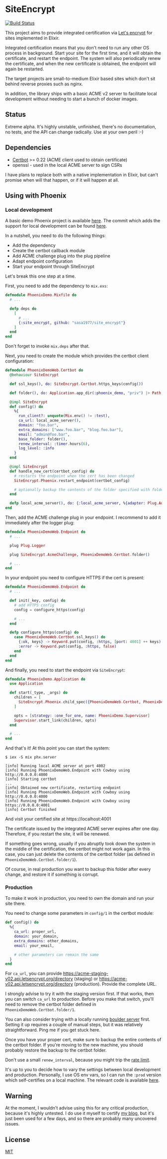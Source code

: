 # SiteEncrypt

[![Build Status](https://travis-ci.org/sasa1977/site_encrypt.svg?branch=master)](https://travis-ci.org/sasa1977/site_encrypt)

This project aims to provide integrated certification via [Let's encrypt](https://letsencrypt.org/) for sites implemented in Elixir.

Integrated certification means that you don't need to run any other OS process in background. Start your site for the first time, and it will obtain the certificate, and restart the endpoint. The system will also periodically renew the certificate, and when the new certificate is obtained, the endpoint will again be restarted.

The target projects are small-to-medium Elixir based sites which don't sit behind reverse proxies such as nginx.

In addition, the library ships with a basic ACME v2 server to facilitate local development without needing to start a bunch of docker images.

## Status

Extreme alpha. It's highly unstable, unfinished, there's no documentation, no tests, and the API can change radically. Use at your own peril :-)

## Dependencies

- [Certbot](https://certbot.eff.org/) >= 0.22 (ACME client used to obtain certificate)
- openssl - used in the local ACME server to sign CSRs

I have plans to replace both with a native implementation in Elixir, but can't promise when will that happen, or if it will happen at all.


## Using with Phoenix

### Local development

A basic demo Phoenix project is available [here](https://github.com/sasa1977/site_encrypt/tree/master/phoenix_demo). The commit which adds the support for local development can be found [here](https://github.com/sasa1977/site_encrypt/commit/412d640b73e88a2fccea8af3aa87acb32001b4eb).

In a nutshell, you need to do the following things:

- Add the dependency
- Create the certbot callback module
- Add ACME challenge plug into the plug pipeline
- Adapt endpoint configuration
- Start your endpoint through SiteEncrypt

Let's break this one step at a time.

First, you need to add the dependency to `mix.exs`:

```elixir
defmodule PhoenixDemo.Mixfile do
  # ...

  defp deps do
    [
      # ...
      {:site_encrypt, github: "sasa1977/site_encrypt"}
    ]
  end
end
```

Don't forget to invoke `mix.deps` after that.

Next, you need to create the module which provides the certbot client configuration:

```elixir
defmodule PhoenixDemoWeb.Certbot do
  @behaviour SiteEncrypt

  def ssl_keys(), do: SiteEncrypt.Certbot.https_keys(config())

  def folder(), do: Application.app_dir(:phoenix_demo, "priv") |> Path.join("certbot")

  @impl SiteEncrypt
  def config() do
    %{
      run_client?: unquote(Mix.env() != :test),
      ca_url: local_acme_server(),
      domain: "foo.bar",
      extra_domains: ["www.foo.bar", "blog.foo.bar"],
      email: "admin@foo.bar",
      base_folder: folder(),
      renew_interval: :timer.hours(6),
      log_level: :info
    }
  end

  @impl SiteEncrypt
  def handle_new_cert(certbot_config) do
    # restarts the endpoint when the cert has been changed
    SiteEncrypt.Phoenix.restart_endpoint(certbot_config)

    # optionally backup the contents of the folder specified with folder/1
  end

  defp local_acme_server(), do: {:local_acme_server, %{adapter: Plug.Adapters.Cowboy, port: 4002}}
end
```

Then, add the ACME challenge plug in your endpoint. I recommend to add it immediately after the logger plug:

```elixir
defmodule PhoenixDemoWeb.Endpoint do
  # ...

  plug Plug.Logger

  plug SiteEncrypt.AcmeChallenge, PhoenixDemoWeb.Certbot.folder()

  # ...
end
```

In your endpoint you need to configure HTTPS if the cert is present:

```elixir
defmodule PhoenixDemoWeb.Endpoint do
  # ...

  def init(_key, config) do
    # add HTTPS config
    config = configure_https(config)

    # ...
  end

  defp configure_https(config) do
    case PhoenixDemoWeb.Certbot.ssl_keys() do
      {:ok, keys} -> Keyword.put(config, :https, [port: 4001] ++ keys)
      :error -> Keyword.put(config, :https, false)
    end
  end
end
```

And finally, you need to start the endpoint via `SiteEncrypt`:

```elixir
defmodule PhoenixDemo.Application do
  use Application

  def start(_type, _args) do
    children = [
      SiteEncrypt.Phoenix.child_spec({PhoenixDemoWeb.Certbot, PhoenixDemoWeb.Endpoint})
    ]

    opts = [strategy: :one_for_one, name: PhoenixDemo.Supervisor]
    Supervisor.start_link(children, opts)
  end

  # ...
end
```

And that's it! At this point you can start the system:

```
$ iex -S mix phx.server

[info] Running local ACME server at port 4002
[info] Running PhoenixDemoWeb.Endpoint with Cowboy using http://0.0.0.0:4000
[info] Starting certbot
...
[info] Obtained new certificate, restarting endpoint
[info] Running PhoenixDemoWeb.Endpoint with Cowboy using http://0.0.0.0:4000
[info] Running PhoenixDemoWeb.Endpoint with Cowboy using https://0.0.0.0:4001
[info] Certbot finished
```

And visit your certified site at https://localhost:4001

The certificate issued by the integrated ACME server expires after one day. Therefore, if you restart the site, it will be renewed.

If something goes wrong, usually if you abruptly took down the system in the middle of the certification, the certbot might not work again. In this case, you can just delete the contents of the certbot folder (as defined in `PhoenixDemoWeb.Certbot.folder/1`).

Of course, in real production you want to backup this folder after every change, and restore it if something is corrupt.

### Production

To make it work in production, you need to own the domain and run your site there.

You need to change some parameters in `config/1` in the certbot module:

```elixir
def config() do
  %{
    ca_url: proper_url,
    domain: your_domain,
    extra_domains: other_domains,
    email: your_email,

    # other parameters can remain the same
  }
end
```

For `ca_url`, you can provide https://acme-staging-v02.api.letsencrypt.org/directory (staging) or https://acme-v02.api.letsencrypt.org/directory (production). Provide the complete URL.

I strongly advise to try it with the staging version first. If that works, then you can switch `ca_url` to production. Before you make that switch, you'll need to remove the certbot folder defined in `PhoenixDemoWeb.Certbot.folder/1`.

You can also consider trying with a locally running [boulder server](https://github.com/letsencrypt/boulder) first. Setting it up requires a couple of manual steps, but it was relatively straightforward. Ping me if you get stuck here.

Once you have your proper cert, make sure to backup the entire contents of the certbot folder. If you're moving to the new machine, you should probably restore the backup to the certbot folder.

Don't use a small `renew_interval`, because you might trip the [rate limit](https://letsencrypt.org/docs/rate-limits/).

It's up to you to decide how to vary the settings between local development and production. Personally, I use OS env vars, so I can run the `:prod` version which self-certifies on a local machine. The relevant code is available [here](https://github.com/sasa1977/erlangelist/blob/master/site/lib/erlangelist_web/site.ex).

## Warning

At the moment, I wouldn't advise using this for any critical production, because it's highly untested. I do use it myself to certify [my blog](https://www.theerlangelist.com/), but it's just been used for a few days, and so there are probably many uncovered issues.


## License

[MIT](./LICENSE)
